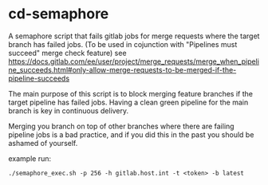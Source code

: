 # cd-semaphore

A semaphore script that fails gitlab jobs for merge requests where the target branch has failed jobs.
(To be used in cojunction with "Pipelines must succeed" merge check feature) see https://docs.gitlab.com/ee/user/project/merge_requests/merge_when_pipeline_succeeds.html#only-allow-merge-requests-to-be-merged-if-the-pipeline-succeeds

The main purpose of this script is to block merging feature branches if the target pipeline has failed jobs.
Having a clean green pipeline for the main branch is key in continuous delivery. 

Merging you branch on top of other branches where there are failing pipeline jobs is a bad practice, and if you did this in the past you should be ashamed of yourself.

example run:
```
./semaphore_exec.sh -p 256 -h gitlab.host.int -t <token> -b latest
```
